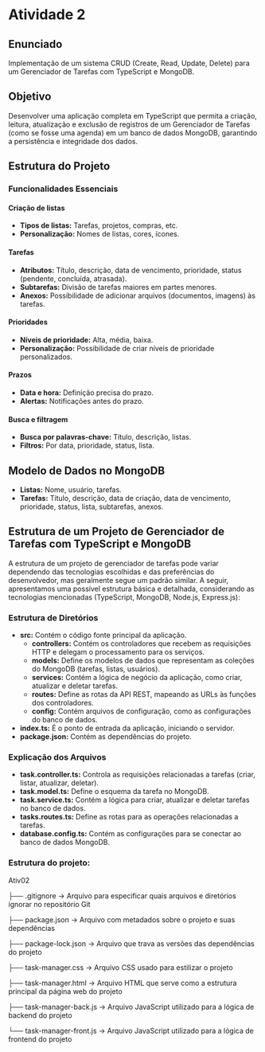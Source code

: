 # Atividade 2

## Enunciado
Implementação de um sistema CRUD (Create, Read, Update, Delete) para um Gerenciador de Tarefas com TypeScript e MongoDB.

## Objetivo
Desenvolver uma aplicação completa em TypeScript que permita a criação, leitura, atualização e exclusão de registros de um Gerenciador de Tarefas (como se fosse uma agenda) em um banco de dados MongoDB, garantindo a persistência e integridade dos dados.

## Estrutura do Projeto

### Funcionalidades Essenciais

#### Criação de listas
- **Tipos de listas:** Tarefas, projetos, compras, etc.
- **Personalização:** Nomes de listas, cores, ícones.

#### Tarefas
- **Atributos:** Título, descrição, data de vencimento, prioridade, status (pendente, concluída, atrasada).
- **Subtarefas:** Divisão de tarefas maiores em partes menores.
- **Anexos:** Possibilidade de adicionar arquivos (documentos, imagens) às tarefas.

#### Prioridades
- **Níveis de prioridade:** Alta, média, baixa.
- **Personalização:** Possibilidade de criar níveis de prioridade personalizados.

#### Prazos
- **Data e hora:** Definição precisa do prazo.
- **Alertas:** Notificações antes do prazo.

#### Busca e filtragem
- **Busca por palavras-chave:** Título, descrição, listas.
- **Filtros:** Por data, prioridade, status, lista.

## Modelo de Dados no MongoDB
- **Listas:** Nome, usuário, tarefas.
- **Tarefas:** Título, descrição, data de criação, data de vencimento, prioridade, status, lista, subtarefas, anexos.

## Estrutura de um Projeto de Gerenciador de Tarefas com TypeScript e MongoDB
A estrutura de um projeto de gerenciador de tarefas pode variar dependendo das tecnologias escolhidas e das preferências do desenvolvedor, mas geralmente segue um padrão similar. A seguir, apresentamos uma possível estrutura básica e detalhada, considerando as tecnologias mencionadas (TypeScript, MongoDB, Node.js, Express.js):

### Estrutura de Diretórios

- **src:** Contém o código fonte principal da aplicação.
  - **controllers:** Contém os controladores que recebem as requisições HTTP e delegam o processamento para os serviços.
  - **models:** Define os modelos de dados que representam as coleções do MongoDB (tarefas, listas, usuários).
  - **services:** Contém a lógica de negócio da aplicação, como criar, atualizar e deletar tarefas.
  - **routes:** Define as rotas da API REST, mapeando as URLs às funções dos controladores.
  - **config:** Contém arquivos de configuração, como as configurações do banco de dados.
- **index.ts:** É o ponto de entrada da aplicação, iniciando o servidor.
- **package.json:** Contém as dependências do projeto.

### Explicação dos Arquivos

- **task.controller.ts:** Controla as requisições relacionadas a tarefas (criar, listar, atualizar, deletar).
- **task.model.ts:** Define o esquema da tarefa no MongoDB.
- **task.service.ts:** Contém a lógica para criar, atualizar e deletar tarefas no banco de dados.
- **tasks.routes.ts:** Define as rotas para as operações relacionadas a tarefas.
- **database.config.ts:** Contém as configurações para se conectar ao banco de dados MongoDB.

### Estrutura do projeto:

  Ativ02
  
  ├── .gitignore                 → Arquivo para especificar quais arquivos e diretórios ignorar no repositório Git
  
  ├── package.json               → Arquivo com metadados sobre o projeto e suas dependências
  
  ├── package-lock.json          → Arquivo que trava as versões das dependências do projeto
  
  ├── task-manager.css           → Arquivo CSS usado para estilizar o projeto
  
  ├── task-manager.html          → Arquivo HTML que serve como a estrutura principal da página web do projeto
  
  ├── task-manager-back.js       → Arquivo JavaScript utilizado para a lógica de backend do projeto
  
  └── task-manager-front.js      → Arquivo JavaScript utilizado para a lógica de frontend do projeto
